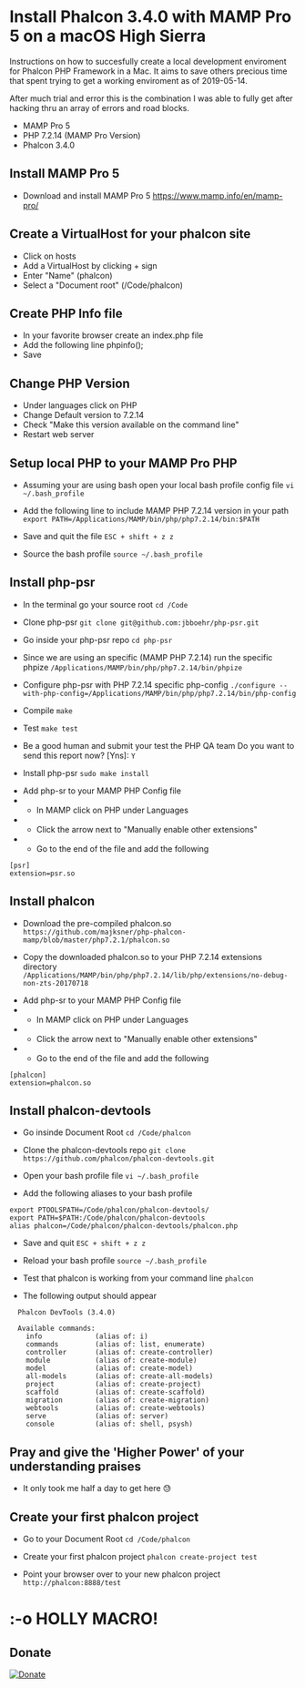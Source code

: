 # Install Phalcon 3.4.0 with MAMP Pro 5 on a macOS High Sierra
Instructions on how to succesfully create a local development enviroment for Phalcon PHP Framework in a Mac. It aims to save others precious time that spent trying to get a working enviroment as of 2019-05-14.

After much trial and error this is the combination I was able to fully get after hacking thru an array of errors and road blocks.
- MAMP Pro 5
- PHP 7.2.14 (MAMP Pro Version)
- Phalcon 3.4.0

## Install MAMP Pro 5
- Download and install MAMP Pro 5
https://www.mamp.info/en/mamp-pro/

## Create a VirtualHost for your phalcon site
- Click on hosts
- Add a VirtualHost by clicking + sign 
- Enter "Name" (phalcon)
- Select a "Document root" (/Code/phalcon)

## Create PHP Info file
- In your favorite browser create an index.php file
- Add the following line phpinfo(); 
- Save

## Change PHP Version
- Under languages click on PHP
- Change Default version to 7.2.14
- Check "Make this version available on the command line"
- Restart web server

## Setup local PHP to your MAMP Pro PHP
- Assuming your are using bash open your local bash profile config file
`vi ~/.bash_profile`

- Add the following line to include MAMP PHP 7.2.14 version in your path
`export PATH=/Applications/MAMP/bin/php/php7.2.14/bin:$PATH`

- Save and quit the file
`ESC + shift + z z`

- Source the bash profile
`source ~/.bash_profile`

## Install php-psr
- In the terminal go your source root 
`cd /Code`

- Clone php-psr 
`git clone git@github.com:jbboehr/php-psr.git`

- Go inside your php-psr repo 
`cd php-psr`

- Since we are using an specific (MAMP PHP 7.2.14) run the specific phpize
`/Applications/MAMP/bin/php/php7.2.14/bin/phpize`

- Configure php-psr with PHP 7.2.14 specific php-config
`./configure --with-php-config=/Applications/MAMP/bin/php/php7.2.14/bin/php-config`

- Compile
`make`

- Test
`make test`

- Be a good human and submit your test the PHP QA team
Do you want to send this report now? [Yns]: `Y`

- Install php-psr
`sudo make install`

<!-- - Find your local CLI PHP file
`php -i | grep php.ini`

- Add php-psr to your local CLI PHP config file
`echo extension=psr.so | tee -a /Applications/MAMP/bin/php/php7.2.14/conf/php.ini` -->

- Add php-sr to your MAMP PHP Config file
- - In MAMP click on PHP under Languages
- - Click the arrow next to "Manually enable other extensions"
- - Go to the end of the file and add the following
```
[psr]
extension=psr.so
```

## Install phalcon
- Download the pre-compiled phalcon.so
`https://github.com/majksner/php-phalcon-mamp/blob/master/php7.2.1/phalcon.so`

- Copy the downloaded phalcon.so to your PHP 7.2.14 extensions directory
`/Applications/MAMP/bin/php/php7.2.14/lib/php/extensions/no-debug-non-zts-20170718`

<!-- - Add php-psr to your local CLI PHP config file
`echo extension=phalcon.so | tee -a /Applications/MAMP/bin/php/php7.2.14/conf/php.ini` -->

- Add php-sr to your MAMP PHP Config file
- - In MAMP click on PHP under Languages
- - Click the arrow next to "Manually enable other extensions"
- - Go to the end of the file and add the following
```
[phalcon]
extension=phalcon.so
```

## Install phalcon-devtools
- Go insinde Document Root
`cd /Code/phalcon`

- Clone the phalcon-devtools repo
`git clone https://github.com/phalcon/phalcon-devtools.git`

- Open your bash profile file
`vi ~/.bash_profile`

- Add the following aliases to your bash profile
```
export PTOOLSPATH=/Code/phalcon/phalcon-devtools/
export PATH=$PATH:/Code/phalcon/phalcon-devtools
alias phalcon=/Code/phalcon/phalcon-devtools/phalcon.php
```

- Save and quit
`ESC + shift + z z`

- Reload your bash profile
`source ~/.bash_profile`

- Test that phalcon is working from your command line
`phalcon`

- The following output should appear
```
  Phalcon DevTools (3.4.0)

  Available commands:
    info             (alias of: i)
    commands         (alias of: list, enumerate)
    controller       (alias of: create-controller)
    module           (alias of: create-module)
    model            (alias of: create-model)
    all-models       (alias of: create-all-models)
    project          (alias of: create-project)
    scaffold         (alias of: create-scaffold)
    migration        (alias of: create-migration)
    webtools         (alias of: create-webtools)
    serve            (alias of: server)
    console          (alias of: shell, psysh)
```
## Pray and give the 'Higher Power' of your understanding praises
- It only took me half a day to get here :sweat:

## Create your first phalcon project
- Go to your Document Root
`cd /Code/phalcon`

- Create your first phalcon project
`phalcon create-project test`

- Point your browser over to your new phalcon project
`http://phalcon:8888/test`

# :-o HOLLY MACRO! 

## Donate
[![Donate](https://img.shields.io/badge/Donate-PayPal-green.svg)](https://www.paypal.com/cgi-bin/webscr?cmd=_s-xclick&hosted_button_id=AU9HLKVAFNPQ8)
